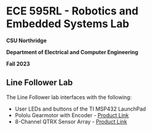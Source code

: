 # ECE 595RL - Robotics and Embedded Systems Lab
**CSU Northridge**

**Department of Electrical and Computer Engineering**

**Fall 2023**

## Line Follower Lab
The Line Follower lab interfaces with the following:

* User LEDs and buttons of the TI MSP432 LaunchPad
* Pololu Gearmotor with Encoder - [Product Link](https://www.pololu.com/product/3675)
* 8-Channel QTRX Sensor Array - [Product Link](https://www.pololu.com/product/3672)

